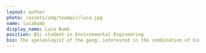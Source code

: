 ```yaml
---
layout: author
photo: /assets/img/teampic/luca.jpg 
name: lucabumb
display_name: Luca Bumb
position: BSc student in Environmental Engineering
bio: The speleologist of the gang, interested in the combination of biospeleology and microbiology of subterranean ecosystems especially of sulfidic and thermal caves.
---
```

